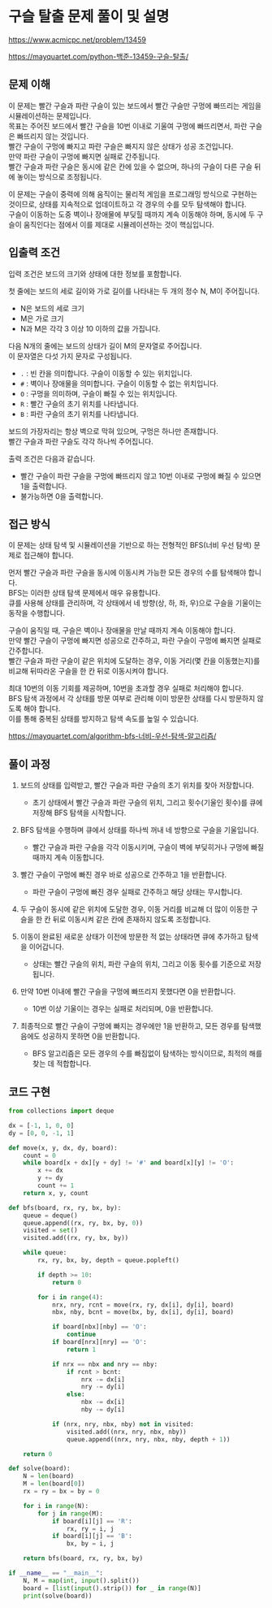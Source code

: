 # 구슬 탈출 문제 풀이 및 설명

<https://www.acmicpc.net/problem/13459>

<https://mayquartet.com/python-백준-13459-구슬-탈출/>

## 문제 이해

이 문제는 빨간 구슬과 파란 구슬이 있는 보드에서 빨간 구슬만 구멍에 빠뜨리는 게임을 시뮬레이션하는 문제입니다.  
목표는 주어진 보드에서 빨간 구슬을 10번 이내로 기울여 구멍에 빠뜨리면서, 파란 구슬은 빠뜨리지 않는 것입니다.  
빨간 구슬이 구멍에 빠지고 파란 구슬은 빠지지 않은 상태가 성공 조건입니다.  
만약 파란 구슬이 구멍에 빠지면 실패로 간주됩니다.  
빨간 구슬과 파란 구슬은 동시에 같은 칸에 있을 수 없으며, 하나의 구슬이 다른 구슬 뒤에 놓이는 방식으로 조정됩니다.

이 문제는 구슬이 중력에 의해 움직이는 물리적 게임을 프로그래밍 방식으로 구현하는 것이므로, 상태를 지속적으로 업데이트하고 각 경우의 수를 모두 탐색해야 합니다.  
구슬이 이동하는 도중 벽이나 장애물에 부딪힐 때까지 계속 이동해야 하며, 동시에 두 구슬이 움직인다는 점에서 이를 제대로 시뮬레이션하는 것이 핵심입니다.

## 입출력 조건

입력 조건은 보드의 크기와 상태에 대한 정보를 포함합니다.

첫 줄에는 보드의 세로 길이와 가로 길이를 나타내는 두 개의 정수 N, M이 주어집니다.

- N은 보드의 세로 크기
- M은 가로 크기
- N과 M은 각각 3 이상 10 이하의 값을 가집니다.

다음 N개의 줄에는 보드의 상태가 길이 M의 문자열로 주어집니다.  
이 문자열은 다섯 가지 문자로 구성됩니다.

- `.` : 빈 칸을 의미합니다. 구슬이 이동할 수 있는 위치입니다.
- `#` : 벽이나 장애물을 의미합니다. 구슬이 이동할 수 없는 위치입니다.
- `O` : 구멍을 의미하며, 구슬이 빠질 수 있는 위치입니다.
- `R` : 빨간 구슬의 초기 위치를 나타냅니다.
- `B` : 파란 구슬의 초기 위치를 나타냅니다.

보드의 가장자리는 항상 벽으로 막혀 있으며, 구멍은 하나만 존재합니다.  
빨간 구슬과 파란 구슬도 각각 하나씩 주어집니다.

출력 조건은 다음과 같습니다.

- 빨간 구슬이 파란 구슬을 구멍에 빠뜨리지 않고 10번 이내로 구멍에 빠질 수 있으면 1을 출력합니다.
- 불가능하면 0을 출력합니다.

## 접근 방식

이 문제는 상태 탐색 및 시뮬레이션을 기반으로 하는 전형적인 BFS(너비 우선 탐색) 문제로 접근해야 합니다.

먼저 빨간 구슬과 파란 구슬을 동시에 이동시켜 가능한 모든 경우의 수를 탐색해야 합니다.  
BFS는 이러한 상태 탐색 문제에서 매우 유용합니다.  
큐를 사용해 상태를 관리하며, 각 상태에서 네 방향(상, 하, 좌, 우)으로 구슬을 기울이는 동작을 수행합니다.

구슬이 움직일 때, 구슬은 벽이나 장애물을 만날 때까지 계속 이동해야 합니다.  
만약 빨간 구슬이 구멍에 빠지면 성공으로 간주하고, 파란 구슬이 구멍에 빠지면 실패로 간주합니다.  
빨간 구슬과 파란 구슬이 같은 위치에 도달하는 경우, 이동 거리(몇 칸을 이동했는지)를 비교해 뒤따라온 구슬을 한 칸 뒤로 이동시켜야 합니다.

최대 10번의 이동 기회를 제공하며, 10번을 초과할 경우 실패로 처리해야 합니다.  
BFS 탐색 과정에서 각 상태를 방문 여부로 관리해 이미 방문한 상태를 다시 방문하지 않도록 해야 합니다.  
이를 통해 중복된 상태를 방지하고 탐색 속도를 높일 수 있습니다.

<https://mayquartet.com/algorithm-bfs-너비-우선-탐색-알고리즘/>

## 풀이 과정

1. 보드의 상태를 입력받고, 빨간 구슬과 파란 구슬의 초기 위치를 찾아 저장합니다.

   - 초기 상태에서 빨간 구슬과 파란 구슬의 위치, 그리고 횟수(기울인 횟수)를 큐에 저장해 BFS 탐색을 시작합니다.

2. BFS 탐색을 수행하며 큐에서 상태를 하나씩 꺼내 네 방향으로 구슬을 기울입니다.

   - 빨간 구슬과 파란 구슬을 각각 이동시키며, 구슬이 벽에 부딪히거나 구멍에 빠질 때까지 계속 이동합니다.

3. 빨간 구슬이 구멍에 빠진 경우 바로 성공으로 간주하고 1을 반환합니다.

   - 파란 구슬이 구멍에 빠진 경우 실패로 간주하고 해당 상태는 무시합니다.

4. 두 구슬이 동시에 같은 위치에 도달한 경우, 이동 거리를 비교해 더 많이 이동한 구슬을 한 칸 뒤로 이동시켜 같은 칸에 존재하지 않도록 조정합니다.

5. 이동이 완료된 새로운 상태가 이전에 방문한 적 없는 상태라면 큐에 추가하고 탐색을 이어갑니다.

   - 상태는 빨간 구슬의 위치, 파란 구슬의 위치, 그리고 이동 횟수를 기준으로 저장됩니다.

6. 만약 10번 이내에 빨간 구슬을 구멍에 빠뜨리지 못했다면 0을 반환합니다.

   - 10번 이상 기울이는 경우는 실패로 처리되며, 0을 반환합니다.

7. 최종적으로 빨간 구슬이 구멍에 빠지는 경우에만 1을 반환하고, 모든 경우를 탐색했음에도 성공하지 못하면 0을 반환합니다.
   - BFS 알고리즘은 모든 경우의 수를 빠짐없이 탐색하는 방식이므로, 최적의 해를 찾는 데 적합합니다.

## 코드 구현

```python
from collections import deque

dx = [-1, 1, 0, 0]
dy = [0, 0, -1, 1]

def move(x, y, dx, dy, board):
    count = 0
    while board[x + dx][y + dy] != '#' and board[x][y] != 'O':
        x += dx
        y += dy
        count += 1
    return x, y, count

def bfs(board, rx, ry, bx, by):
    queue = deque()
    queue.append((rx, ry, bx, by, 0))
    visited = set()
    visited.add((rx, ry, bx, by))

    while queue:
        rx, ry, bx, by, depth = queue.popleft()

        if depth >= 10:
            return 0

        for i in range(4):
            nrx, nry, rcnt = move(rx, ry, dx[i], dy[i], board)
            nbx, nby, bcnt = move(bx, by, dx[i], dy[i], board)

            if board[nbx][nby] == 'O':
                continue
            if board[nrx][nry] == 'O':
                return 1

            if nrx == nbx and nry == nby:
                if rcnt > bcnt:
                    nrx -= dx[i]
                    nry -= dy[i]
                else:
                    nbx -= dx[i]
                    nby -= dy[i]

            if (nrx, nry, nbx, nby) not in visited:
                visited.add((nrx, nry, nbx, nby))
                queue.append((nrx, nry, nbx, nby, depth + 1))

    return 0

def solve(board):
    N = len(board)
    M = len(board[0])
    rx = ry = bx = by = 0

    for i in range(N):
        for j in range(M):
            if board[i][j] == 'R':
                rx, ry = i, j
            if board[i][j] == 'B':
                bx, by = i, j

    return bfs(board, rx, ry, bx, by)

if __name__ == "__main__":
    N, M = map(int, input().split())
    board = [list(input().strip()) for _ in range(N)]
    print(solve(board))
```
